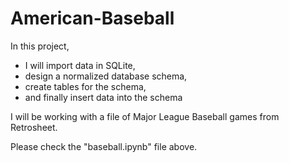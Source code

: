 # American-Baseball


In this project, 
- I will import data in SQLite, 
- design a normalized database schema, 
- create tables for the schema,
- and finally insert data into the schema

I will be working with a file of Major League Baseball games from Retrosheet.

Please check the "baseball.ipynb" file above.
